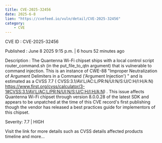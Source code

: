 ```yaml
---
title: CVE-2025-32456
date: 2025-6-8
lien: "https://cvefeed.io/vuln/detail/CVE-2025-32456"
category:
    - CVE
---
```


CVE ID : CVE-2025-32456

Published :  June 8
2025
9:15 p.m. | 6 hours
52 minutes ago

Description : The Quantenna Wi-Fi chipset ships with a local control script
router_command.sh (in the put_file_to_qtn argument)
that is vulnerable to command injection. This is an instance of CWE-88
"Improper Neutralization of Argument Delimiters in a Command ('Argument Injection')
" and is estimated as a CVSS 7.7 ( CVSS:3.1/AV:L/AC:L/PR:N/UI:N/S:U/C:H/I:H/A:N) https://www.first.org/cvss/calculator/3-1#CVSS:3.1/AV:L/AC:L/PR:N/UI:N/S:U/C:H/I:H/A:N) .
This issue affects Quantenna Wi-Fi chipset through version 8.0.0.28 of the latest SDK
and appears to be unpatched at the time of this CVE record's first publishing
though the vendor has released a best practices guide for implementors of this chipset.

Severity: 7.7 | HIGH

Visit the link for more details
such as CVSS details
affected products
timeline
and more...
